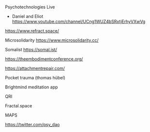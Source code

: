 Psychotechnologies Live
- Daniel and Eliot
https://www.youtube.com/channel/UCng1WUZ4bSRxtjErhyVXwVg

https://www.refract.space/

Microsolidarity
https://www.microsolidarity.cc/

Somalist
https://somal.ist/

https://theembodimentconference.org/

https://attachmentrepair.com/

Pocket trauma (thomas hübel)

Brightmind meditation app

QRI

Fractal.space

MAPS

https://twitter.com/psy_dao

